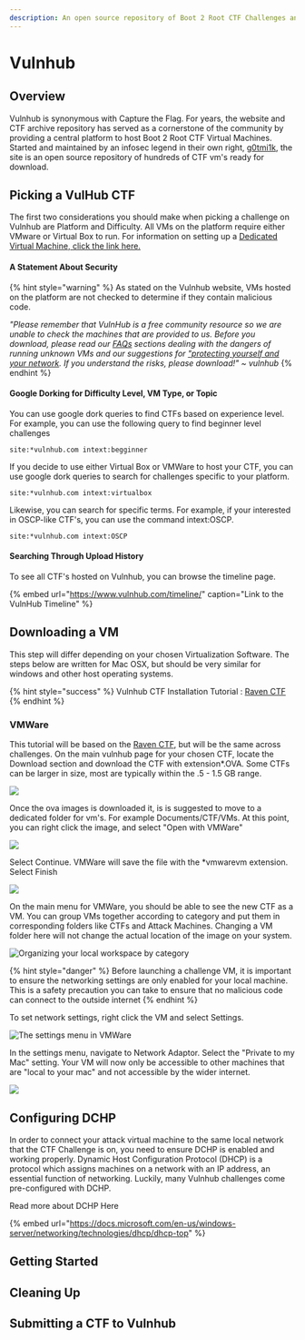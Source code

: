 ```yaml
---
description: An open source repository of Boot 2 Root CTF Challenges and Write-ups
---
```


# Vulnhub

## Overview

Vulnhub is synonymous with Capture the Flag. For years, the website and CTF archive repository has served as a cornerstone of the community by providing a central platform to host Boot 2 Root CTF Virtual Machines. Started and maintained by an infosec legend in their own right, [g0tmi1k](https://blog.g0tmi1k.com/), the site is an open source repository of hundreds of CTF  vm's ready for download. 

## Picking a VulHub CTF

The first two considerations you should make when picking a challenge on Vulnhub are Platform and Difficulty. All VMs on the platform require either VMware or Virtual Box to run. For information on setting up a [Dedicated Virtual Machine, click the link here.](../../getting-started/choosing-your-challenge-kit/dedicated-virtual-machine/)

#### A Statement About Security 

{% hint style="warning" %}
As stated on the Vulnhub website, VMs hosted on the platform are not checked to determine if they contain malicious code. 

_"Please remember that VulnHub is a free community resource so we are unable to check the machines that are provided to us. Before you download, please read our_ [_FAQs_](https://www.vulnhub.com/faq/#security) _sections dealing with the dangers of running unknown VMs and our suggestions for_ [_"protecting yourself and your network_](https://www.vulnhub.com/faq/#protect)_. If you understand the risks, please download!" ~ vulnhub_
{% endhint %}

#### Google Dorking for Difficulty Level, VM Type, or Topic

You can use google dork queries to find CTFs based on experience level. For example, you can use the following query to find beginner level challenges

```text
site:*vulnhub.com intext:begginner
```

If you decide to use either Virtual Box or VMWare to host your CTF, you can use google dork queries to search for challenges specific to your platform. 

```http
site:*vulnhub.com intext:virtualbox
```

Likewise, you can search for specific terms. For example, if your interested in OSCP-like CTF's, you can use the command intext:OSCP. 

```http
site:*vulnhub.com intext:OSCP
```

#### Searching Through Upload History

To see all CTF's hosted on Vulnhub, you can browse the timeline page.

{% embed url="https://www.vulnhub.com/timeline/" caption="Link to the VulnHub Timeline" %}

## Downloading a VM

This step will differ depending on your chosen Virtualization Software. The steps below are written for Mac OSX, but should be very similar for windows and other host operating systems. 

{% hint style="success" %}
Vulnhub CTF Installation Tutorial : [Raven CTF](https://www.vulnhub.com/entry/raven-1,256/)
{% endhint %}

### VMWare

This tutorial will be based on the [Raven CTF](https://www.vulnhub.com/entry/raven-1,256/), but will be the same across challenges. On the main vulnhub page for your chosen CTF, locate the Download section and download the CTF with extension\*.OVA.  Some CTFs can be larger in size, most are typically within the .5 - 1.5 GB range. 

![](../../.gitbook/assets/screen-shot-2020-06-15-at-12.28.17-pm.png)

Once the ova images is downloaded it, is is suggested to move to a dedicated folder for vm's. For example Documents/CTF/VMs. At this point, you can right click the image, and select "Open with VMWare"

![](../../.gitbook/assets/screen-shot-2020-06-15-at-12.42.07-pm.png)

Select Continue. VMWare will save the file with the \*vmwarevm extension. Select Finish

![](../../.gitbook/assets/screen-shot-2020-06-15-at-12.43.43-pm.png)

On the main menu for VMWare, you should be able to see the new CTF as a VM. You can group VMs together according to category and put them in corresponding folders like CTFs and Attack Machines. Changing a VM folder here will not change the actual location of the image on your system. 

![Organizing your local workspace by category](../../.gitbook/assets/screen-shot-2020-06-15-at-12.45.57-pm.png)

{% hint style="danger" %}
Before launching a challenge VM, it is important to ensure the networking settings are only enabled for your local machine. This is a safety precaution you can take to ensure that no malicious code can connect to the outside internet 
{% endhint %}

To set network settings, right click the VM and select Settings.

![The settings menu in VMWare](../../.gitbook/assets/screen-shot-2020-06-15-at-1.48.27-pm.png)

In the settings menu, navigate to Network Adaptor. Select the "Private to my Mac" setting. Your VM will now only be accessible to other machines that are "local to your mac" and not accessible by the wider internet. 

![](../../.gitbook/assets/screen-shot-2020-06-15-at-1.45.57-pm.png)



## Configuring DCHP

In order to connect your attack virtual machine to the same local network that the CTF Challenge is on, you need to ensure DCHP is enabled and working properly. Dynamic Host Configuration Protocol \(DHCP\) is a  protocol which assigns machines on a network with an IP address, an essential function of networking. Luckily, many Vulnhub challenges come pre-configured with DCHP. 



Read more about DCHP Here

{% embed url="https://docs.microsoft.com/en-us/windows-server/networking/technologies/dhcp/dhcp-top" %}



## Getting Started

## Cleaning Up

## Submitting a CTF to Vulnhub

## 


